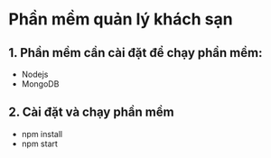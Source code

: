 # Phần mềm quản lý khách sạn

## 1. Phần mềm cần cài đặt để chạy phần mềm:

- Nodejs
- MongoDB

## 2. Cài đặt và chạy phần mềm

- npm install
- npm start
